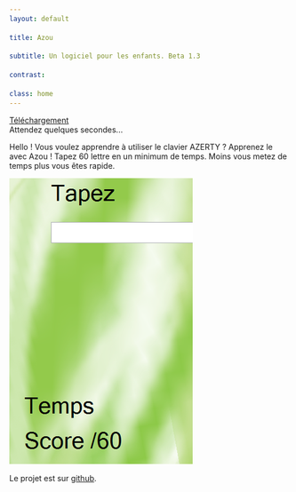 ```yaml
---
layout: default

title: Azou

subtitle: Un logiciel pour les enfants. Beta 1.3

contrast:

class: home
---
```


<a href="https://raw.githubusercontent.com/cedced19/Azou/master/setup/Azou.exe" class="btn">Téléchargement</a>  
Attendez quelques secondes...

Hello ! Vous voulez apprendre  à utiliser le clavier AZERTY ?
Apprenez le avec Azou !
Tapez 60 lettre en un minimum de temps.
Moins vous metez de temps plus vous êtes rapide.

![](demo.png)

Le projet est sur [github](https://github.com/cedced19/azou).
